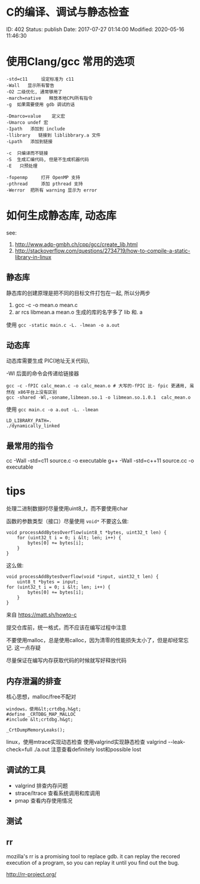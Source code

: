 # C的编译、调试与静态检查


ID: 402
Status: publish
Date: 2017-07-27 01:14:00
Modified: 2020-05-16 11:46:30


# 使用Clang/gcc 常用的选项

```
-std=c11	 设定标准为 c11
-Wall	显示所有警告
-O2	二级优化, 通常够用了
-march=native	释放本地CPU所有指令
-g	如果需要使用 gdb 调试的话

-Dmarco=value	 定义宏
-Umarco	undef 宏
-Ipath	 添加到 include
-llibrary	链接到 liblibbrary.a 文件
-Lpath	 添加到链接 

-c	只编译而不链接
-S	生成汇编代码, 但是不生成机器代码
-E	 只预处理

-fopenmp	 打开 OpenMP 支持
-pthread	 添加 pthread 支持
-Werror	 把所有 warning 显示为 error
```

# 如何生成静态库, 动态库

see:

1. http://www.adp-gmbh.ch/cpp/gcc/create_lib.html
2. http://stackoverflow.com/questions/2734719/how-to-compile-a-static-library-in-linux

## 静态库

静态库的创建原理是把不同的目标文件打包在一起, 所以分两步

1. gcc -c -o mean.o mean.c
2. ar rcs libmean.a mean.o
生成的库的名字多了 lib 和. a

使用 `gcc -static main.c -L. -lmean -o a.out`

## 动态库

动态库需要生成 PIC(地址无关代码),

-Wl	 后面的命令会传递给链接器 

```
gcc -c -fPIC calc_mean.c -o calc_mean.o # 大写的-fPIC 比- fpic 更通用, 虽然在 x86平台上没有区别
gcc -shared -Wl,-soname,libmean.so.1 -o libmean.so.1.0.1  calc_mean.o
```

使用 `gcc main.c -o a.out -L. -lmean`

```
LD_LIBRARY_PATH=.
./dynamically_linked
```

## 最常用的指令

cc -Wall -std=c11 source.c -o executable
g++ -Wall -std=c++11 source.cc -o executable


# tips

处理二进制数据时尽量使用uint8_t，而不要使用char

函数的参数类型（接口）尽量使用 `void*`
不要这么做:

```
void processAddBytesOverflow(uint8_t *bytes, uint32_t len) {
    for (uint32_t i = 0; i &lt; len; i++) {
        bytes[0] += bytes[i];
    }
}
```
这么做:
```
void processAddBytesOverflow(void *input, uint32_t len) {
    uint8_t *bytes = input;
for (uint32_t i = 0; i &lt; len; i++) {
        bytes[0] += bytes[i];
    }
}
```

来自 <https://matt.sh/howto-c> 

提交仓库前，统一格式，而不应该在编写过程中注意

不要使用malloc，总是使用calloc，因为清零的性能损失太小了，但是却经常忘记. 这一点存疑

尽量保证在编写内存获取代码的时候就写好释放代码

## 内存泄漏的排查

核心思想，malloc/free不配对

```
windows，使用&lt;crtdbg.h&gt;
#define _CRTDBG_MAP_MALLOC
#include &lt;crtdbg.h&gt;

_CrtDumpMemoryLeaks();
```
linux，使用mtrace实现动态检查
使用valgrind实现静态检查
valgrind --leak-check=full ./a.out
注意查看definitely lost和possible lost

## 调试的工具

- valgrind 排查内存问题
- strace/ltrace 查看系统调用和库调用
- pmap 查看内存使用情况

## 测试

## rr

mozilla's rr is a promising tool to replace gdb. it can replay the recored execution of a program, so you can replay it until you find out the bug.

http://rr-project.org/
